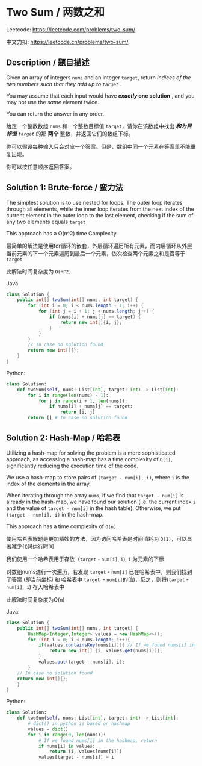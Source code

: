 # Two Sum / 两数之和

Leetcode: https://leetcode.com/problems/two-sum/

中文力扣: https://leetcode.cn/problems/two-sum/


## Description / 题目描述

Given an array of integers `nums` and an integer `target`, return  *indices of the two numbers such that they add up to `target`* .

You may assume that each input would have  ***exactly* one solution** , and you may not use the *same* element twice.

You can return the answer in any order.

给定一个整数数组 `nums` 和一个整数目标值 `target`，请你在该数组中找出 ***和为目标值*** *`target`*  的那 **两个** 整数，并返回它们的数组下标。

你可以假设每种输入只会对应一个答案。但是，数组中同一个元素在答案里不能重复出现。

你可以按任意顺序返回答案。


## Solution 1: Brute-force / 蛮力法

The simplest solution is to use nested for loops. The outer loop iterates through all elements, while the inner loop iterates from the next index of the current element in the outer loop to the last element, checking if the sum of any two elements equals `target`

This approach has a O(n^2) time Complexity

最简单的解法是使用for循环的嵌套，外层循环遍历所有元素，而内层循环从外层当前元素的下一个元素遍历到最后一个元素，依次检查两个元素之和是否等于 `target`

此解法时间复杂度为 `O(n^2)`



Java

```java
class Solution {
    public int[] twoSum(int[] nums, int target) {
        for (int i = 0; i < nums.length - 1; i++) {
            for (int j = i + 1; j < nums.length; j++) {
                if (nums[i] + nums[j] == target) {
                    return new int[]{i, j};
                }
            }
        }
        // In case no solution found
        return new int[]{};
    }
}

```

Python:

```python
class Solution:
    def twoSum(self, nums: List[int], target: int) -> List[int]:
        for i in range(len(nums) - 1):
            for j in range(i + 1, len(nums)):
                if nums[i] + nums[j] == target:
                    return [i, j]
        return [] # In case no solution found
```


## **Solution 2: Hash-Map / 哈希表**

Utilizing a hash-map for solving the problem is a more sophisticated approach, as accessing a hash-map has a time complexity of `O(1)`, significantly reducing the execution time of the code.

We use a hash-map to store pairs of `(target - num[i], i)`, where `i` is the index of the elements in the array.

When iterating through the array `nums`, if we find that `target - num[i]` is already in the hash-map, we have found our solution (i.e. the current index `i` and the value of `target - num[i]` in the hash table). Otherwise, we put `(target - num[i], i)` in the hash-map.

This approach has a time complexity of `O(n)`.

使用哈希表解题是更加精妙的方法，因为访问哈希表是时间消耗为 `O(1)`，可以显著减少代码运行时间

我们使用一个哈希表用于存放（`target` - `num[i]`, `i`), `i` 为元素的下标

对数组nums进行一次遍历，若发现 `target` - `num[i]` 已在哈希表中，则我们找到了答案 (即当前坐标i 和 哈希表中 `target `- `num[i]`的值)，反之，则将(`target` - `num[i]`,` i`) 存入哈希表中

此解法时间复杂度为O(n)


Java:

```java
class Solution {
    public int[] twoSum(int[] nums, int target) {
        HashMap<Integer,Integer> values = new HashMap<>();
        for (int i = 0; i < nums.length; i++){
            if(values.containsKey(nums[i])){ // If we found nums[i] in the hashmap, return
                return new int[] {i, values.get(nums[i])};
            }
            values.put(target - nums[i], i);
        }
    // In case no solution found
    return new int[]{};
    }
}

```

Python:

```python
class Solution:
    def twoSum(self, nums: List[int], target: int) -> List[int]:
        # dict() in python is based on hashmap
        values = dict()
        for i in range(0, len(nums)):
            # If we found nums[i] in the hashmap, return
            if nums[i] in values:
                return (i, values[nums[i]])
            values[target - nums[i]] = i
```
